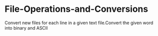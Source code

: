 # File-Operations-and-Conversions
Convert new files for each line in a given text file.Convert the given word into binary and ASCII
